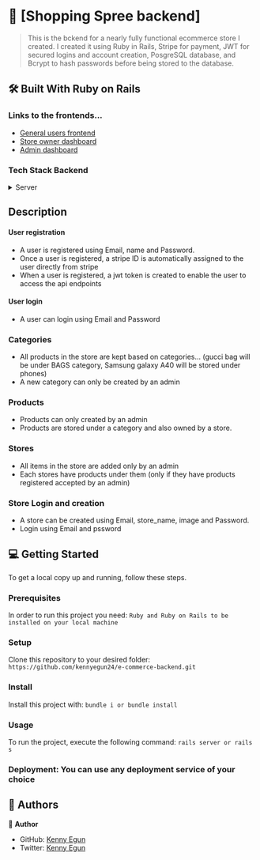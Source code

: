 <!-- PROJECT DESCRIPTION -->

  # 📖 [Shopping Spree backend] <a name="about-project"></a>

> This is the bckend for a nearly fully functional ecommerce store I created. I created it using Ruby in Rails, Stripe for payment, JWT for secured logins and account creation, PosgreSQL database, and Bcrypt to hash passwords before being stored to the database.

## 🛠 Built With <a name="built-with">Ruby on Rails</a>

### Links to the frontends...
- <a href="https://github.com/kennyegun24/e-commerce-frontend">General users frontend</a>
- <a href="https://github.com/kennyegun24/e-commerce-store-frontend">Store owner dashboard</a>
- <a href="https://github.com/kennyegun24/e-commerce-admin-dashboard">Admin dashboard</a>

### Tech Stack <a name="tech-stack">Backend</a>

<details>
  <summary>Server</summary>
  <summary>Api</summary>
  <ul>
    <li><a >Ruby on Rails</a></li>
    <li><a >JWT</a></li>
    <li><a >PostgreSQL</a></li>
    <li><a >Stripe gateway</a></li>
  </ul>
</details>

## Description
#### User registration
+ A user is registered using Email, name and Password.
+ Once a user is registered, a stripe ID is automatically assigned to the user directly from stripe
+ When a user is registered, a jwt token is created to enable the user to access the api endpoints

#### User login
+ A user can login using Email and Password

### Categories
+ All products in the store are kept based on categories... (gucci bag will be under BAGS category, Samsung galaxy A40 will be stored under phones)
+ A new category can only be created by an admin

### Products
+ Products can only created by an admin
+ Products are stored under a category and also owned by a store.

### Stores
+ All items in the store are added only by an admin
+ Each stores have products under them (only if they have products registered accepted by an admin)

### Store Login and creation
+ A store can be created using Email, store_name, image and Password.
+ Login using Email and pssword



## 💻 Getting Started <a name="getting-started"></a>


To get a local copy up and running, follow these steps.

### Prerequisites

In order to run this project you need: `Ruby and Ruby on Rails to be installed on your local machine`

### Setup

Clone this repository to your desired folder: `https://github.com/kennyegun24/e-commerce-backend.git`


### Install

Install this project with: `bundle i or bundle install`


### Usage

To run the project, execute the following command: `rails server or rails s`


### Deployment: You can use any deployment service of your choice



## 👥 Authors <a name="authors"></a>

👤 **Author**

- GitHub: [Kenny Egun](https://github.com/kennyegun24)
- Twitter: [Kenny Egun](https://twitter.com/kenny_eLiasUTD)

